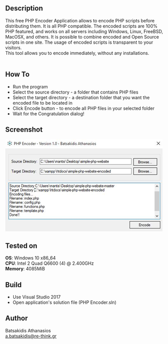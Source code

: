 
## Description ##

This free PHP Encoder Application allows to encode PHP scripts before distributing them. It is all PHP compatible. The encoded scripts are 100% PHP featured, and works on all servers including Windows, Linux, FreeBSD, MacOSX, and others. It is possible to combine encoded and Open Source scripts in one site. The usage of encoded scripts is transparent to your visitors.
<br>
This tool allows you to encode immediately, without any installations.<br>
<br>

## How To ##

* Run the program
* Select the source directory - a folder that contains PHP files
* Select the target directory - a destination folder that you want the encoded file to be located in
* Click Encode button - to encode all PHP files in your selected folder
* Wait for the Congratulation dialog!

## Screenshot

![Alt text](/Screenshot/screen.jpg?raw=true "Php Encoder")

## Tested on ##

**OS**: Windows 10 x86_64 <br>
**CPU**: Intel 2 Quad Q6600 (4) @ 2.400GHz <br>
**Memory**: 4085MiB <br>

## Build ##

* Use Visual Studio 2017<br>
* Open application's solution file (PHP Encoder.sln)<br>

## Author ##

Batsakidis Athanasios<br>
a.batsakidis@re-think.gr